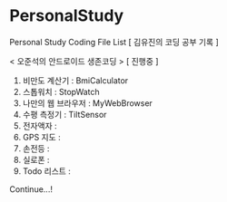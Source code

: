 # PersonalStudy
Personal Study Coding File List
[ 김유진의 코딩 공부 기록 ]


< 오준석의 안드로이드 생존코딩 > [ 진행중 ]

1. 비만도 계산기 : BmiCalculator
2. 스톱워치 : StopWatch
3. 나만의 웹 브라우저 : MyWebBrowser
4. 수평 측정기 : TiltSensor
5. 전자액자 : 
6. GPS 지도 : 
7. 손전등 : 
8. 실로폰 : 
9. Todo 리스트 :

Continue...!
